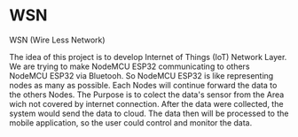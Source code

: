 # WSN
WSN (Wire Less Network)

The idea of this project is to develop Internet of Things (IoT) Network Layer. We are trying to make NodeMCU ESP32 communicating to others NodeMCU ESP32 via Bluetooh. So NodeMCU ESP32 is like representing nodes as many as possible. Each Nodes will continue forward the data to the others Nodes. The Purpose is to colect the data's sensor from the Area wich not covered by internet connection. After the data were collected, the system would send the data to cloud. The data then will be processed to the mobile application, so the user could control and monitor the data. 
